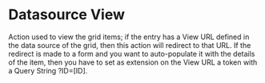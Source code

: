 # Datasource View

Action used to view the grid items; if the entry has a View URL defined in the data source of the grid, then this action will redirect to that URL. If the redirect is made to a form and you want to auto-populate it with the details of the item, then you have to set as extension on the View URL a token with a Query String ?ID=[ID].